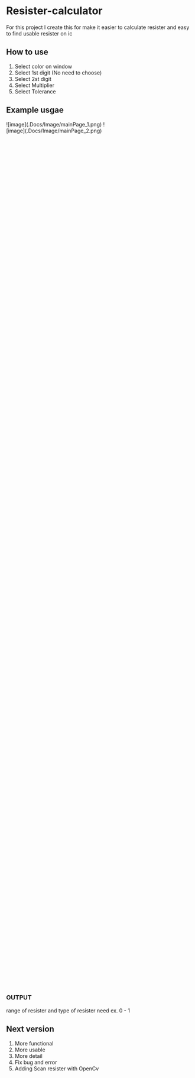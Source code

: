 # Resister-calculator
For this project I create this for make it easier to calculate resister and easy to find usable resister on ic

## How to use
1. Select color on window
2. Select 1st digit (No need to choose)
3. Select 2st digit
4. Select Multiplier
5. Select Tolerance

## Example usgae

<div style="width: 60%; height: 60%">
    ![image](.Docs/Image/mainPage_1.png)
    ![image](.Docs/Image/mainPage_2.png)
</div>

### OUTPUT
range of resister and type  of resister need ex. 0 - 1

## Next version
1. More functional
2. More usable
3. More detail
4. Fix bug and error
5. Adding Scan resister with OpenCv
